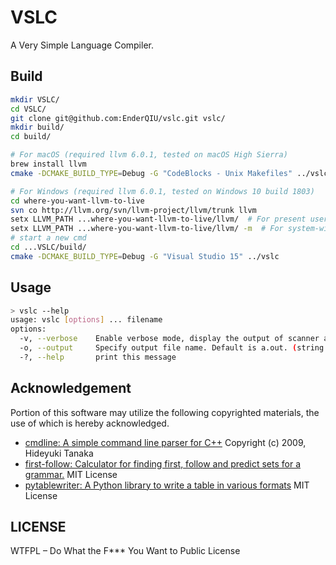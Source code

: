 # VSLC
A Very Simple Language Compiler.

## Build
```bash
mkdir VSLC/
cd VSLC/
git clone git@github.com:EnderQIU/vslc.git vslc/
mkdir build/
cd build/

# For macOS (required llvm 6.0.1, tested on macOS High Sierra)
brew install llvm
cmake -DCMAKE_BUILD_TYPE=Debug -G "CodeBlocks - Unix Makefiles" ../vslc

# For Windows (required llvm 6.0.1, tested on Windows 10 build 1803)
cd where-you-want-llvm-to-live
svn co http://llvm.org/svn/llvm-project/llvm/trunk llvm
setx LLVM_PATH ...where-you-want-llvm-to-live/llvm/  # For present user
setx LLVM_PATH ...where-you-want-llvm-to-live/llvm/ -m  # For system-wide
# start a new cmd
cd ...VSLC/build/
cmake -DCMAKE_BUILD_TYPE=Debug -G "Visual Studio 15" ../vslc
```

## Usage
```bash
> vslc --help
usage: vslc [options] ... filename
options:
  -v, --verbose    Enable verbose mode, display the output of scanner and parser.
  -o, --output     Specify output file name. Default is a.out. (string [=a.out])
  -?, --help       print this message
```

## Acknowledgement
Portion of this software may utilize the following copyrighted materials, the use of which is hereby acknowledged.

- [cmdline: A simple command line parser for C++](https://github.com/tanakh/cmdline) Copyright (c) 2009, Hideyuki Tanaka
- [first-follow: Calculator for finding first, follow and predict sets for a grammar.](https://github.com/MikeDevice/first-follow) MIT License 
- [pytablewriter: A Python library to write a table in various formats](https://pytablewriter.rtfd.io/) MIT License

## LICENSE
WTFPL – Do What the F*** You Want to Public License
